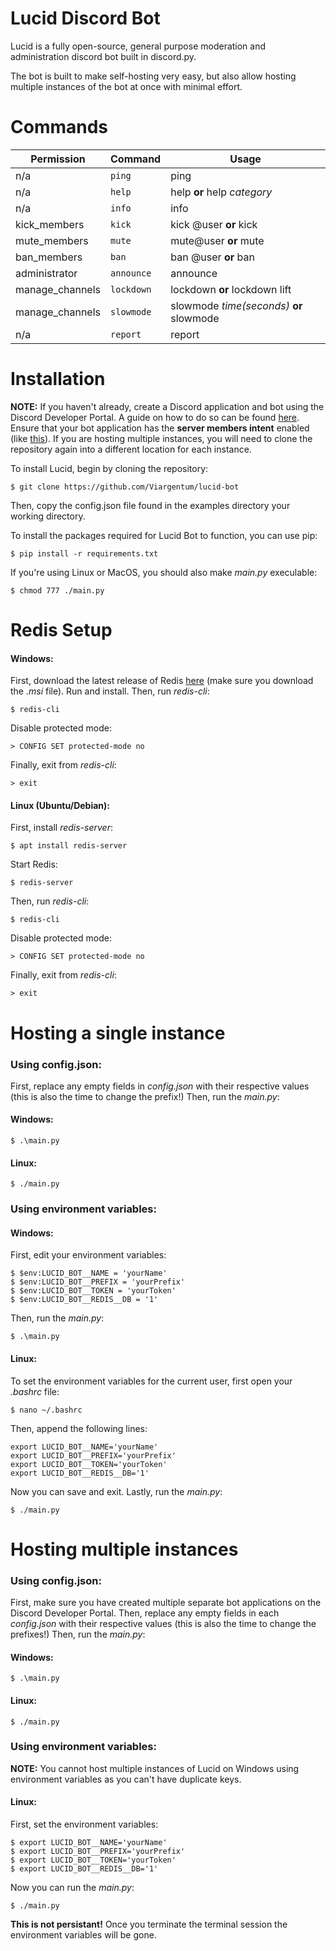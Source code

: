 # Lucid Discord Bot

Lucid is a fully open-source, general purpose moderation and administration discord bot built in discord.py.

The bot is built to make self-hosting very easy, but also allow hosting multiple instances of the bot at once with minimal effort.
    
# Commands

|Permission      |Command                        |Usage                       
|----------------|-------------------------------|-----------------------------
|n/a			 |`ping`            			 | ping            
|n/a             |`help`           				 | help **or** help *category*           
|n/a	         |`info`						 | info|
|kick_members    |`kick` 						 | kick @user **or** kick
|mute_members	 |`mute`              			 | mute@user **or** mute
|ban_members     |`ban`                          | ban @user **or** ban
|administrator   |`announce`					 | announce
|manage_channels |`lockdown`					 | lockdown **or** lockdown lift
|manage_channels |`slowmode`                     | slowmode *time(seconds)* **or** slowmode
|n/a             |`report`                       | report

# Installation
**NOTE:** If you haven't already, create a Discord application and bot using the Discord Developer Portal. A guide on how to do so can be found [here](https://discordpy.readthedocs.io/en/latest/discord.html). Ensure that your bot application has the **server members intent** enabled (like [this](https://i.gyazo.com/2ed5db988dbd486030ae453497cc61ad.png)). If you are hosting multiple instances, you will need to clone the repository again into a different location for each instance.

To install Lucid, begin by cloning the repository:

    $ git clone https://github.com/Viargentum/lucid-bot

Then, copy the config.json file found in the examples directory your working directory.

To install the packages required for Lucid Bot to function, you can use pip:

    $ pip install -r requirements.txt
    
If you're using Linux or MacOS, you should also make *main.py* execulable:
	
    $ chmod 777 ./main.py

# Redis Setup
#### Windows:
First, download the latest release of Redis [here](https://github.com/microsoftarchive/redis/releases) (make sure you download the *.msi* file). Run and install.
Then, run *redis-cli*:

    $ redis-cli
Disable protected mode:

    > CONFIG SET protected-mode no
Finally, exit from *redis-cli*:

    > exit

#### Linux (Ubuntu/Debian):
First, install *redis-server*:

    $ apt install redis-server
Start Redis:

    $ redis-server
Then, run *redis-cli*:

    $ redis-cli
Disable protected mode:

    > CONFIG SET protected-mode no
Finally, exit from *redis-cli*:

    > exit

# Hosting a single instance
### Using config.json:
First, replace any empty fields in *config.json* with their respective values (this is also the time to change the prefix!)
Then, run the *main.py*:
#### Windows:

    $ .\main.py
#### Linux:
    
    $ ./main.py

### Using environment variables:
#### Windows:
First, edit your environment variables:

    $ $env:LUCID_BOT__NAME = 'yourName'
    $ $env:LUCID_BOT__PREFIX = 'yourPrefix'
    $ $env:LUCID_BOT__TOKEN = 'yourToken'
    $ $env:LUCID_BOT__REDIS__DB = '1'
Then, run the *main.py*:
    
    $ .\main.py
   
#### Linux:
To set the environment variables for the current user, first open your *.bashrc* file:

    $ nano ~/.bashrc
    
Then, append the following lines:
    
    export LUCID_BOT__NAME='yourName'
    export LUCID_BOT__PREFIX='yourPrefix'
    export LUCID_BOT__TOKEN='yourToken'
    export LUCID_BOT__REDIS__DB='1'
    
Now you can save and exit. Lastly, run the *main.py*:

    $ ./main.py
    
# Hosting multiple instances
### Using config.json:
First, make sure you have created multiple separate bot applications on the Discord Developer Portal. Then, replace any empty fields in each *config.json* with their respective values (this is also the time to change the prefixes!)
Then, run the *main.py*:
#### Windows:
    
    $ .\main.py
#### Linux:
    
    $ ./main.py

### Using environment variables:
**NOTE:** You cannot host multiple instances of Lucid on Windows using environment variables as you can't have duplicate keys.
#### Linux:
First, set the environment variables:
    
    $ export LUCID_BOT__NAME='yourName'
    $ export LUCID_BOT__PREFIX='yourPrefix'
    $ export LUCID_BOT__TOKEN='yourToken'
    $ export LUCID_BOT__REDIS__DB='1'
    
Now you can run the *main.py*:

    $ ./main.py

**This is not persistant!** Once you terminate the terminal session the environment variables will be gone.
